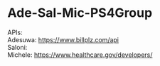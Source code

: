 # Ade-Sal-Mic-PS4Group
APIs:  
Adesuwa: https://www.billplz.com/api  
Saloni:  
Michele: https://www.healthcare.gov/developers/
